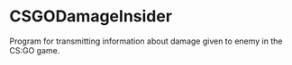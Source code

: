 # CSGODamageInsider
Program for transmitting information about damage given to enemy in the CS:GO game.
